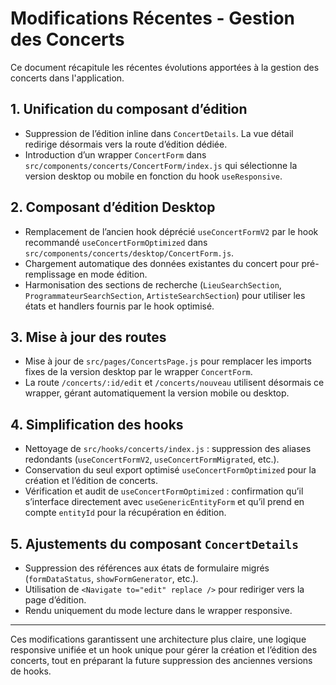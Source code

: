 # Modifications Récentes - Gestion des Concerts

Ce document récapitule les récentes évolutions apportées à la gestion des concerts dans l'application.

## 1. Unification du composant d’édition
- Suppression de l’édition inline dans `ConcertDetails`. La vue détail redirige désormais vers la route d’édition dédiée.
- Introduction d’un wrapper `ConcertForm` dans `src/components/concerts/ConcertForm/index.js` qui sélectionne la version desktop ou mobile en fonction du hook `useResponsive`.

## 2. Composant d’édition Desktop
- Remplacement de l’ancien hook déprécié `useConcertFormV2` par le hook recommandé `useConcertFormOptimized` dans `src/components/concerts/desktop/ConcertForm.js`.
- Chargement automatique des données existantes du concert pour pré-remplissage en mode édition.
- Harmonisation des sections de recherche (`LieuSearchSection`, `ProgrammateurSearchSection`, `ArtisteSearchSection`) pour utiliser les états et handlers fournis par le hook optimisé.

## 3. Mise à jour des routes
- Mise à jour de `src/pages/ConcertsPage.js` pour remplacer les imports fixes de la version desktop par le wrapper `ConcertForm`.
- La route `/concerts/:id/edit` et `/concerts/nouveau` utilisent désormais ce wrapper, gérant automatiquement la version mobile ou desktop.

## 4. Simplification des hooks
- Nettoyage de `src/hooks/concerts/index.js` : suppression des aliases redondants (`useConcertFormV2`, `useConcertFormMigrated`, etc.).
- Conservation du seul export optimisé `useConcertFormOptimized` pour la création et l’édition de concerts.
- Vérification et audit de `useConcertFormOptimized` : confirmation qu’il s’interface directement avec `useGenericEntityForm` et qu’il prend en compte `entityId` pour la récupération en édition.

## 5. Ajustements du composant `ConcertDetails`
- Suppression des références aux états de formulaire migrés (`formDataStatus`, `showFormGenerator`, etc.).
- Utilisation de `<Navigate to="edit" replace />` pour rediriger vers la page d’édition.
- Rendu uniquement du mode lecture dans le wrapper responsive.

---

Ces modifications garantissent une architecture plus claire, une logique responsive unifiée et un hook unique pour gérer la création et l’édition des concerts, tout en préparant la future suppression des anciennes versions de hooks.
